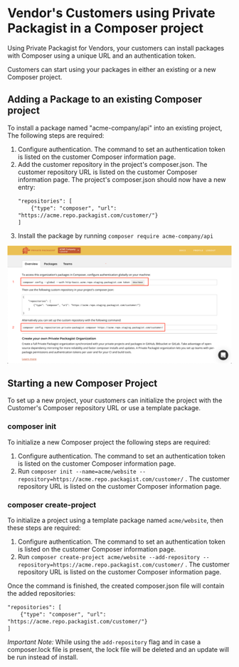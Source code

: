 # Vendor's Customers using Private Packagist in a Composer project

Using Private Packagist for Vendors, your customers can install packages with Composer using a unique URL and an authentication token.

Customers can start using your packages in either an existing or a new Composer project.

## Adding a Package to an existing Composer project

To install a package named "acme-company/api" into an existing project, The following steps are required:

1. Configure authentication. The command to set an authentication token is listed on the customer Composer information page.
2. Add the customer repository in the project's composer.json. The customer repository URL is listed on the customer Composer information page. The project's composer.json should now have a new entry:
    ```
    "repositories": [
        {"type": "composer", "url": "https://acme.repo.packagist.com/customer/"}
    ]
    ```
3. Install the package by running `composer require acme-company/api`
           
![Customer Composer Information](/Resources/public/img/docs/customer-composer-information.png)

## Starting a new Composer Project

To set up a new project, your customers can initialize the project with the Customer's Composer repository URL or use a template package.

### composer init
To initialize a new Composer project the following steps are required:

1. Configure authentication. The command to set an authentication token is listed on the customer Composer information page.
2. Run `composer init --name=acme/website --repository=https://acme.repo.packagist.com/customer/` . The customer repository URL is listed on the customer Composer information page. 

### composer create-project

To initialize a project using a template package named `acme/website`, then these steps are required:

1. Configure authentication. The command to set an authentication token is listed on the customer Composer information page.
2. Run `composer create-project acme/website --add-repository --repository=https://acme.repo.packagist.com/customer/` . The customer repository URL is listed on the customer Composer information page. 

Once the command is finished, the created composer.json file will contain the added repositories:

```
"repositories": [
    {"type": "composer", "url": "https://acme.repo.packagist.com/customer/"}
]
```

*Important Note:* While using the `add-repository` flag and in case a composer.lock file is present, the lock file will be deleted and an update will be run instead of install.
